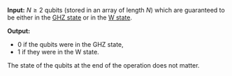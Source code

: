 **Input:** $N \ge 2$ qubits (stored in an array of length $N$) which are guaranteed to be either in the [GHZ state](https://en.wikipedia.org/wiki/Greenberger%E2%80%93Horne%E2%80%93Zeilinger_state) or in the [W state](https://en.wikipedia.org/wiki/W_state).

**Output:**
* 0 if the qubits were in the GHZ state,
* 1 if they were in the W state.

The state of the qubits at the end of the operation does not matter.
